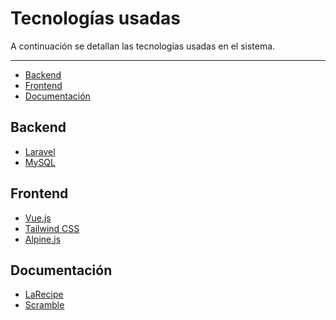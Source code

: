 # Tecnologías usadas

A continuación se detallan las tecnologías usadas en el sistema.

---

- [Backend](#section-1)
- [Frontend](#section-2)
- [Documentación](#section-3)

<a name="section-1"></a>
## Backend
 
- [Laravel](https://laravel.com/)
- [MySQL](https://www.mysql.com/)

<a name="section-2"></a>
## Frontend

- [Vue.js](https://vuejs.org/)
- [Tailwind CSS](https://tailwindcss.com/)
- [Alpine.js](https://alpinejs.dev/)

<a name="section-3"></a>
## Documentación

- [LaRecipe](https://larecipe.saleem.dev)
- [Scramble](https://scramble.dedoc.co/)
